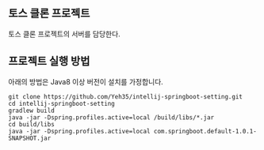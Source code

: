 ## 토스 클론 프로젝트    
토스 클론 프로젝트의 서버를 담당한다.

## 프로젝트 실행 방법
아래의 방법은 Java8 이상 버전이 설치를 가정합니다.
````
git clone https://github.com/Yeh35/intellij-springboot-setting.git
cd intellij-springboot-setting
gradlew build  
java -jar -Dspring.profiles.active=local /build/libs/*.jar
cd build/libs
java -jar -Dspring.profiles.active=local com.springboot.default-1.0.1-SNAPSHOT.jar
````

